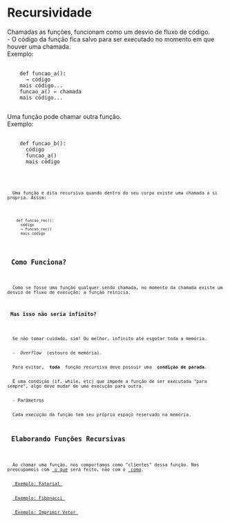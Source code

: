<h1> Recursividade </h1>
<p>
  Chamadas as funções, funcionam como um desvio de fluxo de código.
  <br>
  - O código da função fica salvo para ser executado no momento em que houver uma chamada.
  <br>
  Exemplo:
</p>
<pre>
  <code>
    def funcao_a():
      &rarr; código
    mais código...
    funcao_a() &larr; chamada
    mais código...
  </code>
</pre>
<p>
  Uma função pode chamar outra função.
  <br>
  Exemplo:
</p>
<pre>
  <code>
    def funcao_b():
      código
      funcao_a()
      mais código
  <code>
</pre>
<p>
  Uma função é dita recursiva quando dentro do seu corpo existe uma chamada a si própria. Assim:
</p>
<pre>
  <code>
    def funcao_rec():
      código
      &rarr; funcao_rec()
      mais código
  </code>
</pre>
<h2> Como Funciona? </h2>
<p>
  Como se fosse uma função qualquer sendo chamada, no momento da chamada existe um desvio de fluxo de execução; a função reinicia.
</p>
<h3> Mas isso não seria infinito? </h3>
<p>
  Se não tomar cuidado, sim! Ou melhor, infinito até esgotar toda a memória.
  <br>
  - <em> Overflow </em> (estouro de memória).
  <br>
  Para evitar, <strong> toda </strong> função recursiva deve possuir uma <strong> condição de parada</strong>.
  <br>
  É uma condição (if, while, etc) que impede a função de ser executada "para sempre", algo deve mudar de uma execução para outra.
  <br>
  - Parâmetros
  <br>
  Cada execução da função tem seu próprio espaço reservado na memória.
</p>
<h2> Elaborando Funções Recursivas </h2>
<p>
  Ao chamar uma função, nos comportamos como "clientes" dessa função. Nos preocupamois com <ins> o que</ins> será feito, não com o <ins> como</ins>.
  <br>
  <a href = "#"> Exemplo: Fatorial </a>
  <br>
  <a href = "#"> Exemplo: Fibonacci </a>
  <br>
  <a href = "#"> Exemplo: Imprimir Vetor </a> 
</p>
